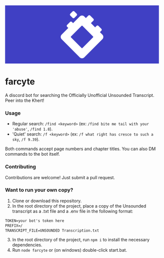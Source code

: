 ![banner](farcyte-banner.png)
# farcyte
A discord bot for searching the Officially Unofficial Unsounded Transcript. Peer into the Khert!

### Usage
* Regular search: `/find <keyword>` (ex: `/find bite me tail with your 'abuse'`, `/find 1.8`). 
* 'Quiet' search: `/f <keyword>` (ex: `/f what right has cresce to such a sky`, `/f 9.39`).

Both commands accept page numbers and chapter titles. You can also DM commands to the bot itself.

### Contributing
Contributions are welcome! Just submit a pull request.

### Want to run your own copy?
1. Clone or download this repository.
2. In the root directory of the project, place a copy of the Unsounded transcript as a .txt file and a .env file in the following format:
```
TOKEN=your bot's token here
PREFIX=/
TRANSCRIPT_FILE=UNSOUNDED Transcription.txt
```
3. In the root directory of the project, run `npm i` to install the necessary dependencies.
4. Run `node farcyte` or (on windows) double-click start.bat.